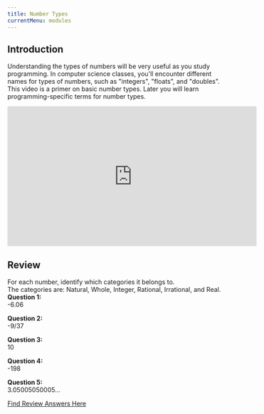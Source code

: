 ```yaml
---
title: Number Types
currentMenu: modules
---
```


## Introduction  

Understanding the types of numbers will be very useful as you study programming. In computer science classes, you'll encounter different names for types of numbers, such as "integers", "floats", and "doubles". This video is a primer on basic number types. Later you will learn programming-specific terms for number types.

<div class="youtube-wrapper"><iframe width="560" height="315" src="https://www.youtube.com/embed/9orS7coe2WI?rel=0" frameborder="0" allowfullscreen></iframe></div>

## Review  
For each number, identify which categories it belongs to.  
The categories are: Natural, Whole, Integer, Rational, Irrational, and Real.  
**Question 1:**  
-6.06  

**Question 2:**  
-9/37  

**Question 3:**  
10  

**Question 4:**  
-198  

**Question 5:**  
3.05005050005...  

[Find Review Answers Here](../../ANSWERS.md)